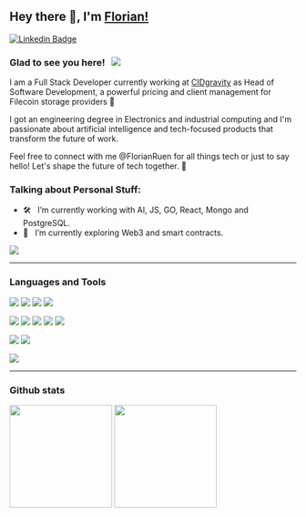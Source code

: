 ## Hey there 👋, I'm [Florian!](https://github.com/FlorianRuen/)

[![Linkedin Badge](https://img.shields.io/badge/-LinkedIn-0e76a8?style=flat-square&logo=Linkedin&logoColor=white)](https://www.linkedin.com/in/florianruen/)

### Glad to see you here! &nbsp; ![](https://visitor-badge.glitch.me/badge?page_id=iampavangandhi.iampavangandhi&style=flat-square&color=0088cc)

I am a Full Stack Developer currently working at [CIDgravity](https://www.cidgravity.com/) as Head of Software Development, a powerful pricing and client management for Filecoin storage providers 🚀


I got an engineering degree in Electronics and industrial computing and I'm passionate about artificial intelligence and tech-focused products that transform the future of work.


Feel free to connect with me @FlorianRuen for all things tech or just to say hello! Let's shape the future of tech together. 🌟

### Talking about Personal Stuff:

- 🛠 &nbsp; I’m currently working with AI, JS, GO, React, Mongo and PostgreSQL.
- 🚀 &nbsp; I’m currently exploring Web3 and smart contracts.

[![](https://tokei.rs/b1/github/badges/shields)]()

-----

### Languages and Tools

![](https://img.shields.io/badge/Tools-PostgreSQL-informational?style=flat&logo=postgresql&logoColor=white&color=ff6932)
![](https://img.shields.io/badge/Tools-MongoDB-informational?style=flat&logo=mongodb&&logoColor=white&color=ff6932)
![](https://img.shields.io/badge/Tools-Retool-informational?style=flat&logo=retool&logoColor=white&color=ff6932)
![](https://img.shields.io/badge/Tools-Gradle-informational?style=flat&logo=gradle&logoColor=white&color=ff6932)

![](https://img.shields.io/badge/Code-Golang-informational?style=flat&logo=go&logoColor=white&color=3b7794)
![](https://img.shields.io/badge/Code-Python-informational?style=flat&logo=python&logoColor=white&color=3b7794)
![](https://img.shields.io/badge/Code-JavaScript-informational?style=flat&logo=javascript&logoColor=white&color=3b7794)
![](https://img.shields.io/badge/Code-Csharp-informational?style=flat&logo=csharp&logoColor=white&color=3b7794)
![](https://img.shields.io/badge/Code-ReactJS-informational?style=flat&logo=react&logoColor=white&color=3b7794)

![](https://img.shields.io/badge/Editor-IntelliJ_IDEA-informational?style=flat&logo=intellij-idea&logoColor=white&color=ff6932)
![](https://img.shields.io/badge/Editor-Visual_studio_code-informational?style=flat&logo=visualstudiocode&logoColor=white&color=ff6932)

![](https://img.shields.io/badge/Cloud-Amazon_web_services-informational?style=flat&logo=amazonaws&&logoColor=white&color=3b7794)

-----

### Github stats
<img height="180em" src="https://github-readme-stats.vercel.app/api?username=FlorianRuen&show_icons=true&hide_border=true&&count_private=true&include_all_commits=true" />
<img height="180em" src="https://github-readme-stats.vercel.app/api/top-langs/?username=FlorianRuen&show_icons=true&hide_border=true&layout=compact&langs_count=8"/>
